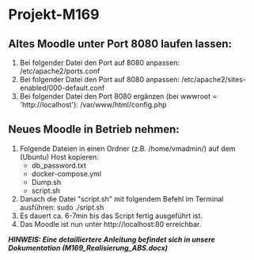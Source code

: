 # Projekt-M169
## Altes Moodle unter Port 8080 laufen lassen:
1. Bei folgender Datei den Port auf 8080 anpassen: /etc/apache2/ports.conf
2. Bei folgender Datei den Port auf 8080 anpassen: /etc/apache2/sites-enabled/000-default.conf
3. Bei folgender Datei den Port 8080 ergänzen (bei wwwroot = 'http://localhost'): /var/www/html/config.php

## Neues Moodle in Betrieb nehmen:
1. Folgende Dateien in einen Ordner (z.B. /home/vmadmin/) auf dem (Ubuntu) Host kopieren:
    - db_password.txt
    - docker-compose.yml
    - Dump.sh
    - script.sh
2. Danach die Datei "script.sh" mit folgendem Befehl im Terminal ausführen: sudo ./sript.sh
3. Es dauert ca. 6-7min bis das Script fertig ausgeführt ist. 
4. Das Moodle ist nun unter http://localhost:80 erreichbar.

***HINWEIS: Eine detailliertere Anleitung befindet sich in unsere Dokumentation (M169_Realisierung_ABS.docx)***
